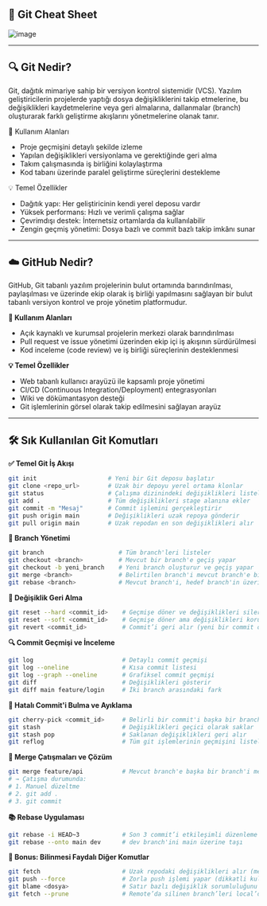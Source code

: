 ## 🧠 Git Cheat Sheet

![image](https://github.com/user-attachments/assets/1821b39f-70be-4943-b193-ff8ac46d5b1f)

---

## 🔍 Git Nedir?

Git, dağıtık mimariye sahip bir versiyon kontrol sistemidir (VCS). Yazılım geliştiricilerin projelerde yaptığı dosya değişikliklerini takip etmelerine, bu değişiklikleri kaydetmelerine veya geri almalarına, dallanmalar (branch) oluşturarak farklı geliştirme akışlarını yönetmelerine olanak tanır.

🎯 Kullanım Alanları

- Proje geçmişini detaylı şekilde izleme
- Yapılan değişiklikleri versiyonlama ve gerektiğinde geri alma
- Takım çalışmasında iş birliğini kolaylaştırma
- Kod tabanı üzerinde paralel geliştirme süreçlerini destekleme

💡 Temel Özellikler

- Dağıtık yapı: Her geliştiricinin kendi yerel deposu vardır
- Yüksek performans: Hızlı ve verimli çalışma sağlar
- Çevrimdışı destek: İnternetsiz ortamlarda da kullanılabilir
- Zengin geçmiş yönetimi: Dosya bazlı ve commit bazlı takip imkânı sunar

---

## ☁️ GitHub Nedir?

GitHub, Git tabanlı yazılım projelerinin bulut ortamında barındırılması, paylaşılması ve üzerinde ekip olarak iş birliği yapılmasını sağlayan bir bulut tabanlı versiyon kontrol ve proje yönetim platformudur.

**🎯 Kullanım Alanları**

- Açık kaynaklı ve kurumsal projelerin merkezi olarak barındırılması
- Pull request ve issue yönetimi üzerinden ekip içi iş akışının sürdürülmesi
- Kod inceleme (code review) ve iş birliği süreçlerinin desteklenmesi

**💡 Temel Özellikler**

- Web tabanlı kullanıcı arayüzü ile kapsamlı proje yönetimi
- CI/CD (Continuous Integration/Deployment) entegrasyonları
- Wiki ve dökümantasyon desteği
- Git işlemlerinin görsel olarak takip edilmesini sağlayan arayüz

---

## 🛠️ Sık Kullanılan Git Komutları

**✅ Temel Git İş Akışı**

```bash
git init                    # Yeni bir Git deposu başlatır
git clone <repo_url>        # Uzak bir depoyu yerel ortama klonlar
git status                  # Çalışma dizinindeki değişiklikleri listeler
git add .                   # Tüm değişiklikleri stage alanına ekler
git commit -m "Mesaj"       # Commit işlemini gerçekleştirir
git push origin main        # Değişiklikleri uzak repoya gönderir
git pull origin main        # Uzak repodan en son değişiklikleri alır
```

**🌿 Branch Yönetimi**

```bash
git branch                     # Tüm branch'leri listeler
git checkout <branch>          # Mevcut bir branch'e geçiş yapar
git checkout -b yeni_branch    # Yeni branch oluşturur ve geçiş yapar
git merge <branch>             # Belirtilen branch'i mevcut branch'e birleştirir
git rebase <branch>            # Mevcut branch'i, hedef branch'in üzerine yeniden düzenler
```

**🔁 Değişiklik Geri Alma**

```bash
git reset --hard <commit_id>    # Geçmişe döner ve değişiklikleri siler
git reset --soft <commit_id>    # Geçmişe döner ama değişiklikleri korur
git revert <commit_id>          # Commit’i geri alır (yeni bir commit olarak)
```

**🔍 Commit Geçmişi ve İnceleme**

```bash
git log                         # Detaylı commit geçmişi
git log --oneline               # Kısa commit listesi
git log --graph --oneline       # Grafiksel commit geçmişi
git diff                        # Değişiklikleri gösterir
git diff main feature/login     # İki branch arasındaki fark
```

**🧪 Hatalı Commit'i Bulma ve Ayıklama**

```bash
git cherry-pick <commit_id>     # Belirli bir commit'i başka bir branch'e uygular
git stash                       # Değişiklikleri geçici olarak saklar
git stash pop                   # Saklanan değişiklikleri geri alır
git reflog                      # Tüm git işlemlerinin geçmişini listeler
```

**🚧 Merge Çatışmaları ve Çözüm**

```bash
git merge feature/api           # Mevcut branch'e başka bir branch'i merge eder
# → Çatışma durumunda:
# 1. Manuel düzeltme
# 2. git add .
# 3. git commit
```

**📚 Rebase Uygulaması**

```bash
git rebase -i HEAD~3            # Son 3 commit’i etkileşimli düzenleme
git rebase --onto main dev      # dev branch'ini main üzerine taşı
```

**🧠 Bonus: Bilinmesi Faydalı Diğer Komutlar**

```bash
git fetch                       # Uzak repodaki değişiklikleri alır (merge yapmaz)
git push --force                # Zorla push işlemi yapar (dikkatli kullanılmalı)
git blame <dosya>               # Satır bazlı değişiklik sorumluluğunu gösterir
git fetch --prune               # Remote’da silinen branch’leri local’de de siler.
```
